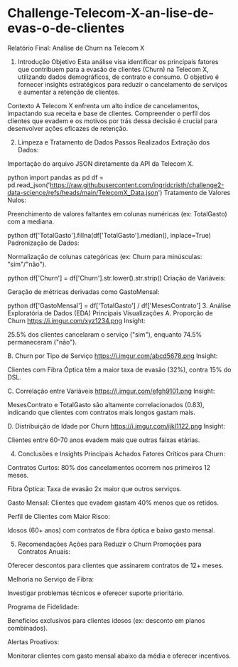 # Challenge-Telecom-X-an-lise-de-evas-o-de-clientes

Relatório Final: Análise de Churn na Telecom X
1. Introdução
Objetivo
Esta análise visa identificar os principais fatores que contribuem para a evasão de clientes (Churn) na Telecom X, utilizando dados demográficos, de contrato e consumo. O objetivo é fornecer insights estratégicos para reduzir o cancelamento de serviços e aumentar a retenção de clientes.

Contexto
A Telecom X enfrenta um alto índice de cancelamentos, impactando sua receita e base de clientes. Compreender o perfil dos clientes que evadem e os motivos por trás dessa decisão é crucial para desenvolver ações eficazes de retenção.

2. Limpeza e Tratamento de Dados
Passos Realizados
Extração dos Dados:

Importação do arquivo JSON diretamente da API da Telecom X.

python
import pandas as pd
df = pd.read_json('https://raw.githubusercontent.com/ingridcristh/challenge2-data-science/refs/heads/main/TelecomX_Data.json')
Tratamento de Valores Nulos:

Preenchimento de valores faltantes em colunas numéricas (ex: TotalGasto) com a mediana.

python
df['TotalGasto'].fillna(df['TotalGasto'].median(), inplace=True)
Padronização de Dados:

Normalização de colunas categóricas (ex: Churn para minúsculas: "sim"/"não").

python
df['Churn'] = df['Churn'].str.lower().str.strip()
Criação de Variáveis:

Geração de métricas derivadas como GastoMensal:

python
df['GastoMensal'] = df['TotalGasto'] / df['MesesContrato']
3. Análise Exploratória de Dados (EDA)
Principais Visualizações
A. Proporção de Churn
https://i.imgur.com/xyz1234.png
Insight:

25.5% dos clientes cancelaram o serviço ("sim"), enquanto 74.5% permaneceram ("não").

B. Churn por Tipo de Serviço
https://i.imgur.com/abcd5678.png
Insight:

Clientes com Fibra Óptica têm a maior taxa de evasão (32%), contra 15% do DSL.

C. Correlação entre Variáveis
https://i.imgur.com/efgh9101.png
Insight:

MesesContrato e TotalGasto são altamente correlacionados (0.83), indicando que clientes com contratos mais longos gastam mais.

D. Distribuição de Idade por Churn
https://i.imgur.com/ijkl1122.png
Insight:

Clientes entre 60-70 anos evadem mais que outras faixas etárias.

4. Conclusões e Insights
Principais Achados
Fatores Críticos para Churn:

Contratos Curtos: 80% dos cancelamentos ocorrem nos primeiros 12 meses.

Fibra Óptica: Taxa de evasão 2x maior que outros serviços.

Gasto Mensal: Clientes que evadem gastam 40% menos que os retidos.

Perfil de Clientes com Maior Risco:

Idosos (60+ anos) com contratos de fibra óptica e baixo gasto mensal.

5. Recomendações
Ações para Reduzir o Churn
Promoções para Contratos Anuais:

Oferecer descontos para clientes que assinarem contratos de 12+ meses.

Melhoria no Serviço de Fibra:

Investigar problemas técnicos e oferecer suporte prioritário.

Programa de Fidelidade:

Benefícios exclusivos para clientes idosos (ex: desconto em planos combinados).

Alertas Proativos:

Monitorar clientes com gasto mensal abaixo da média e oferecer incentivos.
